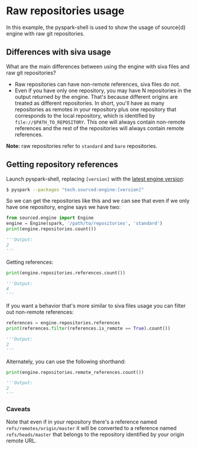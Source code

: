 # Raw repositories usage

In this example, the pyspark-shell is used to show the usage of source{d} engine with raw git repositories.

## Differences with siva usage

What are the main differences between using the engine with siva files and raw git repositories?

* Raw repositories can have non-remote references, siva files do not.
* Even if you have only one repository, you may have N repositories in the output returned by the engine. That's because different origins are treated as different repositories. In short, you'll have as many repositories as remotes in your repository plus one repository that corresponds to the local repository, which is identified by `file://$PATH_TO_REPOSITORY`. This one will always contain non-remote references and the rest of the repositories will always contain remote references.

**Note:** raw repositories refer to `standard` and `bare` repositories.

## Getting repository references

Launch pyspark-shell, replacing `[version]` with the [latest engine version](http://search.maven.org/#search%7Cga%7C1%7Ctech.sourced):
```sh
$ pyspark --packages "tech.sourced:engine:[version]"
```

So we can get the repositories like this and we can see that even if we only have one repository, engine says we have two:

```python
from sourced.engine import Engine
engine = Engine(spark, '/path/to/repositories', 'standard')
print(engine.repositories.count())

'''Output:
2
'''
```

Getting references:

```python
print(engine.repositories.references.count())

'''Output:
4
'''
```

If you want a behavior that's more similar to siva files usage you can filter out non-remote references:

```python
references = engine.repositories.references
print(references.filter(references.is_remote == True).count())

'''Output:
2
'''
```

Alternately, you can use the following shorthand:

```python
print(engine.repositories.remote_references.count())

'''Output:
2
'''
```

### Caveats

Note that even if in your repository there's a reference named `refs/remotes/origin/master` it will be converted to a reference named `refs/heads/master` that belongs to the repository identified by your origin remote URL.
